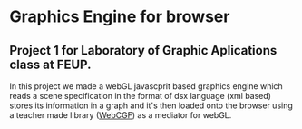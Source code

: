 # Graphics Engine for browser

## Project 1 for Laboratory of Graphic Aplications class at FEUP.

In this project we made a webGL javascprit based graphics engine which reads a scene specification in the format of dsx language (xml based) stores its information in a graph and it's then loaded onto the browser using a teacher made library ([WebCGF](https://paginas.fe.up.pt/~ruirodrig/pub/sw/webcgf/docs/#)) as a mediator for webGL.
